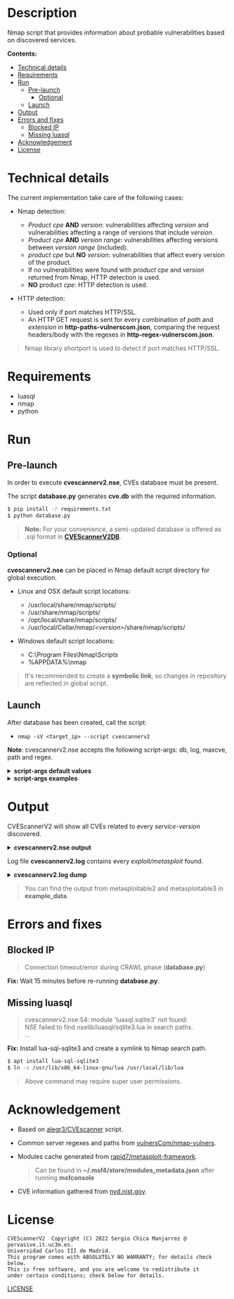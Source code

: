# Description
Nmap script that provides information about probable vulnerabilities based on discovered services.

**Contents:**
  - [Technical details](#technical-details)
  - [Requirements](#requirements)
  - [Run](#run)
    - [Pre-launch](#pre-launch)
      - [Optional](#optional)
    - [Launch](#launch)
  - [Output](#output)
  - [Errors and fixes](#errors-and-fixes)
    - [Blocked IP](#blocked-ip)
    - [Missing luasql](#missing-luasql)
  - [Acknowledgement](#acknowledgement)
  - [License](#license)


# Technical details
The current implementation take care of the following cases:

- Nmap detection:
  - _Product cpe_ **AND** _version_: vulnerabilities affecting _version_ and
    vulnerabilities affecting a range of versions that include _version_.
  - _Product cpe_ **AND** _version range_: vulnerabilities affecting versions
    between _version range_ (included).
  - _product cpe_ but **NO** _version_: vulnerabilities that affect
    every version of the product.
  - If no vulnerabilities were found with _product cpe_ and _version_
    returned from Nmap, HTTP detection is used.
  - **NO** product _cpe_: HTTP detection is used.

- HTTP detection:
  - Used only if port matches HTTP/SSL.
  - An HTTP GET request is sent for every combination of _path_
    and _extension_ in **http-paths-vulnerscom.json**, comparing
    the request headers/body with the regexes in
    **http-regex-vulnerscom.json**.

> Nmap library shortport is used to detect if port matches HTTP/SSL.


# Requirements
- luasql
- nmap
- python

# Run
## Pre-launch
In order to execute **cvescannerv2.nse**, CVEs database must be present.

The script **database.py** generates **cve.db** with the required information.

```bash
$ pip install -r requirements.txt
$ python database.py
```

> **Note:** For your convenience, a semi-updated database is offered as .sql format in **[CVEScannerV2DB](https://github.com/scmanjarrez/CVEScannerV2DB)**.

### Optional
**cvescannerv2.nse** can be placed in Nmap default script directory for global execution.

- Linux and OSX default script locations:
  - /usr/local/share/nmap/scripts/
  - /usr/share/nmap/scripts/
  - /opt/local/share/nmap/scripts/
  - /usr/local/Cellar/nmap/<i>&lt;version&gt;</i>/share/nmap/scripts/

- Windows default script locations:
  - C:\Program Files\Nmap\Scripts
  - %APPDATA%\nmap

> It's recommended to create a **symbolic link**, so changes in repository are reflected
> in global script.

## Launch
After database has been created, call the script:

- `nmap -sV <target_ip> --script cvescannerv2`

**Note**: cvescannerv2.nse accepts the following script-args: db, log, maxcve, path and regex.
<details>
    <summary><b>script-args default values</b></summary>

    db: cve.db
    log: cvescannerv2.log
    maxcve: 10
    path: http-paths-vulnerscom.json
    regex: http-regex-vulnerscom.json
</details>

<details>
    <summary><b>script-args examples</b></summary>

```bash
$ nmap -sV <target_ip> --script cvescannerv2 --script-args db=cve.db
$ nmap -sV <target_ip> --script cvescannerv2 --script-args log=cvescannerv2.log
$ nmap -sV <target_ip> --script cvescannerv2 --script-args maxcve=10
$ nmap -sV <target_ip> --script cvescannerv2 --script-args path=http-paths-vulnerscom.json
$ nmap -sV <target_ip> --script cvescannerv2 --script-args regex=http-regex-vulnerscom.json

$ nmap -sV <target_ip> --script cvescannerv2 --script-args db=cve.db,log=cvescannerv2.log,maxcve=10,path=http-paths-vulnerscom.json,regex=http-regex-vulnerscom.json
```

</details>

# Output
CVEScannerV2 will show all CVEs related to every _service-version_ discovered.

<details>
    <summary><b>cvescannerv2.nse output</b></summary>

    PORT      STATE    SERVICE        VERSION
    22/tcp    open  ssh                  OpenSSH 7.1 (protocol 2.0)
    | cvescannerv2:
    |   product: openssh
    |   version: 7.1
    |   vupdate: *
    |   cves: 27
    |   	CVE ID              	CVSSv2	CVSSv3	ExploitDB 	Metasploit
    |   	CVE-2008-3844       	9.3  	-    	No        	No
    |   	CVE-2016-8858       	7.8  	7.5  	No        	No
    |   	CVE-2016-6515       	7.8  	7.5  	Yes       	No
    |   	CVE-2016-1908       	7.5  	9.8  	No        	No
    |   	CVE-2016-10009      	7.5  	7.3  	Yes       	No
    |   	CVE-2015-8325       	7.2  	7.8  	No        	No
    |   	CVE-2016-10012      	7.2  	7.8  	No        	No
    |   	CVE-2016-10010      	6.9  	7.0  	Yes       	No
    |   	CVE-2020-15778      	6.8  	7.8  	No        	No
    |_  	CVE-2019-6111       	5.8  	5.9  	Yes       	No
    ...
    ...
    3306/tcp  open  mysql                MySQL 5.5.20-log
    | cvescannerv2:
    |   product: mysql
    |   version: 5.5.20
    |   vupdate: *
    |   cves: 541
    |   	CVE ID              	CVSSv2	CVSSv3	ExploitDB 	Metasploit
    |   	CVE-2012-2750       	10.0 	-    	No        	No
    |   	CVE-2016-6662       	10.0 	9.8  	Yes       	No
    |   	CVE-2012-3163       	9.0  	-    	No        	No
    |   	CVE-2020-14878      	7.7  	8.0  	No        	No
    |   	CVE-2013-1492       	7.5  	-    	No        	No
    |   	CVE-2014-0001       	7.5  	-    	No        	No
    |   	CVE-2018-2562       	7.5  	7.1  	No        	No
    |   	CVE-2014-6500       	7.5  	-    	No        	No
    |   	CVE-2014-6491       	7.5  	-    	No        	No
    |_  	CVE-2012-0553       	7.5  	-    	No        	No
    ...
    ...
</details>

Log file **cvescannerv2.log** contains every _exploit/metasploit_ found.

<details>
    <summary><b>cvescannerv2.log dump</b></summary>

    #################################################
    ############## 2021-11-05 14:01:01 ##############
    #################################################

    [*] host: 172.16.2.132
    [*] port: 22
    [+] protocol: tcp
    [+] service: ssh
    [+] product: openssh
    [+] version: 7.1
    [+] vupdate: *
    [+] cves: 27
    [-] 	id: CVE-2008-3844     	cvss_v2: 9.3  	cvss_v3: -
    [-] 	id: CVE-2016-8858     	cvss_v2: 7.8  	cvss_v3: 7.5
    [-] 	id: CVE-2016-6515     	cvss_v2: 7.8  	cvss_v3: 7.5
    [!] 		ExploitDB:
    [#] 			name: OpenSSH 7.2 - Denial of Service
    [#] 			id: 40888
    [#] 			url: https://www.exploit-db.com/exploits/40888
    [-] 	id: CVE-2016-1908     	cvss_v2: 7.5  	cvss_v3: 9.8
    [-] 	id: CVE-2016-10009    	cvss_v2: 7.5  	cvss_v3: 7.3
    [!] 		ExploitDB:
    [#] 			name: OpenSSH < 7.4 - agent Protocol Arbitrary Library Loading
    [#] 			id: 40963
    [#] 			url: https://www.exploit-db.com/exploits/40963
    [-] 	id: CVE-2015-8325     	cvss_v2: 7.2  	cvss_v3: 7.8
    [-] 	id: CVE-2016-10012    	cvss_v2: 7.2  	cvss_v3: 7.8
    [-] 	id: CVE-2016-10010    	cvss_v2: 6.9  	cvss_v3: 7.0
    [!] 		ExploitDB:
    [#] 			name: OpenSSH < 7.4 - 'UsePrivilegeSeparation Disabled' Forwarded Unix Domain Sockets Privilege Escalation
    [#] 			id: 40962
    [#] 			url: https://www.exploit-db.com/exploits/40962
    [-] 	id: CVE-2020-15778    	cvss_v2: 6.8  	cvss_v3: 7.8
    ...
    ...
    -------------------------------------------------
    [*] host: 172.16.2.132
    [*] port: 3306
    [+] protocol: tcp
    [+] service: mysql
    [+] product: mysql
    [+] version: 5.5.20
    [+] vupdate: *
    [+] cves: 541
    [-] 	id: CVE-2012-2750     	cvss_v2: 10.0 	cvss_v3: -
    [-] 	id: CVE-2016-6662     	cvss_v2: 10.0 	cvss_v3: 9.8
    [!] 		ExploitDB:
    [#] 			name: MySQL / MariaDB / PerconaDB 5.5.51/5.6.32/5.7.14 - Code Execution / Privilege Escalation
    [#] 			id: 40360
    [#] 			url: https://www.exploit-db.com/exploits/40360
    [-] 	id: CVE-2012-3163     	cvss_v2: 9.0  	cvss_v3: -
    [-] 	id: CVE-2020-14878    	cvss_v2: 7.7  	cvss_v3: 8.0
    [-] 	id: CVE-2013-1492     	cvss_v2: 7.5  	cvss_v3: -
    [-] 	id: CVE-2014-0001     	cvss_v2: 7.5  	cvss_v3: -
    [-] 	id: CVE-2018-2562     	cvss_v2: 7.5  	cvss_v3: 7.1
    [-] 	id: CVE-2014-6500     	cvss_v2: 7.5  	cvss_v3: -
    [-] 	id: CVE-2014-6491     	cvss_v2: 7.5  	cvss_v3: -
    [-] 	id: CVE-2012-0553     	cvss_v2: 7.5  	cvss_v3: -
    [-] 	id: CVE-2012-0882     	cvss_v2: 7.5  	cvss_v3: -
    [-] 	id: CVE-2012-3158     	cvss_v2: 7.5  	cvss_v3: -
    [-] 	id: CVE-2020-14760    	cvss_v2: 7.5  	cvss_v3: 5.5
    [-] 	id: CVE-2015-0411     	cvss_v2: 7.5  	cvss_v3: -
    [-] 	id: CVE-2016-0546     	cvss_v2: 7.2  	cvss_v3: -
    [-] 	id: CVE-2015-4819     	cvss_v2: 7.2  	cvss_v3: -
    [-] 	id: CVE-2016-3471     	cvss_v2: 7.1  	cvss_v3: 7.5
    [-] 	id: CVE-2016-6664     	cvss_v2: 6.9  	cvss_v3: 7.0
    [!] 		ExploitDB:
    [#] 			name: MySQL / MariaDB / PerconaDB 5.5.x/5.6.x/5.7.x - 'root' System User Privilege Escalation
    [#] 			id: 40679
    [#] 			url: https://www.exploit-db.com/exploits/40679
    [-] 	id: CVE-2020-14866    	cvss_v2: 6.8  	cvss_v3: 4.9
    ...
    ...
</details>

> You can find the output from metasploitable2 and metasploitable3 in **example_data**.

# Errors and fixes
## Blocked IP
> Connection timeout/error during CRAWL phase (**database.py**)

**Fix:** Wait 15 minutes before re-running **database.py**.

## Missing luasql
> cvescannerv2.nse:54: module 'luasql.sqlite3' not found:<br>
> NSE failed to find nselib/luasql/sqlite3.lua in search paths.<br>
> ...

**Fix:** Install lua-sql-sqlite3 and create a symlink to Nmap search path.
```bash
$ apt install lua-sql-sqlite3
$ ln -s /usr/lib/x86_64-linux-gnu/lua /usr/local/lib/lua
```
> Above command may require super user permissions.

# Acknowledgement

- Based on [alegr3/CVEscanner](https://github.com/alegr3/CVEscanner) script.

- Common server regexes and paths from [vulnersCom/nmap-vulners](https://github.com/vulnersCom/nmap-vulners).

- Modules cache generated from [rapid7/metasploit-framework](https://github.com/rapid7/metasploit-framework).
  > Can be found in **~/.msf4/store/modules_metadata.json** after running **msfconsole**

- CVE information gathered from [nvd.nist.gov](https://nvd.nist.gov).

# License
    CVEScannerV2  Copyright (C) 2022 Sergio Chica Manjarrez @ pervasive.it.uc3m.es.
    Universidad Carlos III de Madrid.
    This program comes with ABSOLUTELY NO WARRANTY; for details check below.
    This is free software, and you are welcome to redistribute it
    under certain conditions; check below for details.

[LICENSE](LICENSE)
